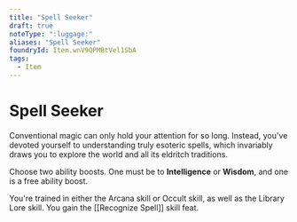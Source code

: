 ```yaml
---
title: "Spell Seeker"
draft: true
noteType: ":luggage:"
aliases: "Spell Seeker"
foundryId: Item.wnV9QPMBtVel1SbA
tags:
  - Item
---
```


# Spell Seeker

Conventional magic can only hold your attention for so long. Instead, you've devoted yourself to understanding truly esoteric spells, which invariably draws you to explore the world and all its eldritch traditions.

Choose two ability boosts. One must be to **Intelligence** or **Wisdom**, and one is a free ability boost.

You're trained in either the Arcana skill or Occult skill, as well as the Library Lore skill. You gain the [[Recognize Spell]] skill feat.
